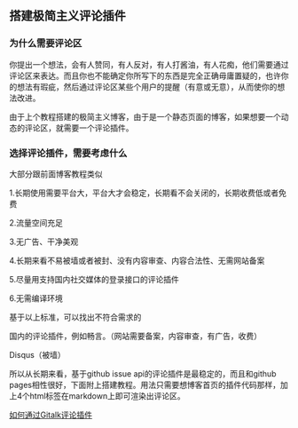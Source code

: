 ## 搭建极简主义评论插件

### 为什么需要评论区

你提出一个想法，会有人赞同，有人反对，有人打酱油，有人花痴，他们需要通过评论区来表达。而且你也不能确定你所写下的东西是完全正确毋庸置疑的，也许你的想法有瑕疵，然后通过评论区某些个用户的提醒（有意或无意），从而使你的想法改进。

由于上个教程搭建的极简主义博客，由于是一个静态页面的博客，如果想要一个动态的评论区，就需要一个评论插件。

### 选择评论插件，需要考虑什么

大部分跟前面博客教程类似

1.长期使用需要平台大，平台大才会稳定，长期看不会关闭的，长期收费低或者免费

2.流量空间充足

3.无广告、干净美观

4.长期来看不易被墙或者被封、没有内容审查、内容合法性、无需网站备案

5.尽量用支持国内社交媒体的登录接口的评论插件

6.无需编译环境

基于以上标准，可以找出不符合需求的

国内的评论插件，例如畅言。（网站需要备案，内容审查，有广告，收费）

Disqus（被墙）

所以从长期来看，基于github issue api的评论插件是最稳定的，而且和github pages相性很好，下面附上搭建教程。用法只需要想博客首页的插件代码那样，加上4个html标签在markdown上即可渲染出评论区。

[如何通过Gitalk评论插件](https://segmentfault.com/a/1190000019295776)
